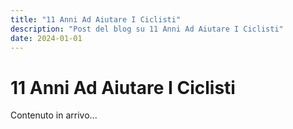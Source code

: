```yaml
---
title: "11 Anni Ad Aiutare I Ciclisti"
description: "Post del blog su 11 Anni Ad Aiutare I Ciclisti"
date: 2024-01-01
---
```


# 11 Anni Ad Aiutare I Ciclisti

Contenuto in arrivo...
